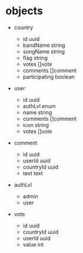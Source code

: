 # objects
- country
    - id uuid
    - bandName string
    - songName string
    - flag  string
    - votes []vote
    - comments  []comment
    - participating boolean

- user
    - id uuid
    - authLvl enum
    - name string
    - comments []comment
    - icon string
    - votes []vote

- comment
    - id uuid
    - userId uuid
    - countryId uuid
    - text text

- authLvl
    - admin
    - user

- vote
    - id uuid
    - countryId uuid
    - userId uuid
    - value int
